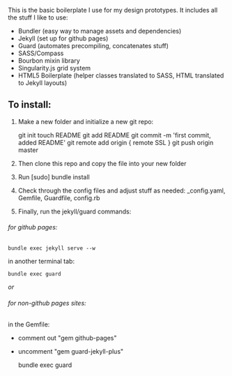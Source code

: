 This is the basic boilerplate I use for my design prototypes. It includes all the stuff I like to use:
- Bundler (easy way to manage assets and dependencies)
- Jekyll (set up for github pages)
- Guard (automates precompiling, concatenates stuff)
- SASS/Compass
- Bourbon mixin library
- Singularity.js grid system
- HTML5 Boilerplate (helper classes translated to SASS, HTML translated to Jekyll layouts)

## To install:
1. Make a new folder and initialize a new git repo:

	git init
	touch README
	git add README
	git commit -m 'first commit, added README'
	git remote add origin { remote SSL }
	git push origin master


2. Then clone this repo and copy the file into your new folder

3. Run [sudo] bundle install

4. Check through the config files and adjust stuff as needed: _config.yaml, Gemfile, Guardfile, config.rb

5. Finally, run the jekyll/guard commands:

###### for github pages:

	bundle exec jekyll serve --w

in another terminal tab:

	bundle exec guard

_or_

###### for non-github pages sites:

in the Gemfile:
- comment out "gem github-pages" 
- uncomment "gem guard-jekyll-plus"

	bundle exec guard

